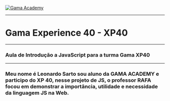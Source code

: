 [![Gama Academy](https://assets.website-files.com/5ff79f3ebebf6b12f6b7747f/5ffe04fc6284b7e90070d985_logo-gama-academy-p-500.png "Gama Academy")](https://assets.website-files.com/5ff79f3ebebf6b12f6b7747f/5ffe04fc6284b7e90070d985_logo-gama-academy-p-500.png "Gama Academy")

------------

# Gama Experience 40 - XP40


------------


### Aula de Introdução a JavaScript para a turma Gama XP40

------------


### Meu nome é Leonardo Sarto sou aluno da GAMA ACADEMY e participo do XP 40, nesse projeto de JS, o professor RAFA focou em demonstrar a importância, utilidade e necessidade da linguagem JS na Web.